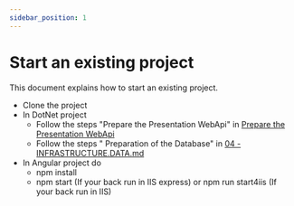 ```yaml
---
sidebar_position: 1
---
```


# Start an existing project
This document explains how to start an existing  project.   


* Clone the project
* In DotNet project
  * Follow the steps "Prepare the Presentation WebApi" in [Prepare the Presentation WebApi](../../40-DeveloperGuide/10-Start/30-PresentationApiProject.md)
  * Follow the steps " Preparation of the Database" in [04 - INFRASTRUCTURE.DATA.md](../../40-DeveloperGuide/10-Start/50-InfrastructureDataProject.md)
* In Angular project do  
  * npm install
  * npm start (If your back run in IIS express) or npm run start4iis (If your back run in IIS)
